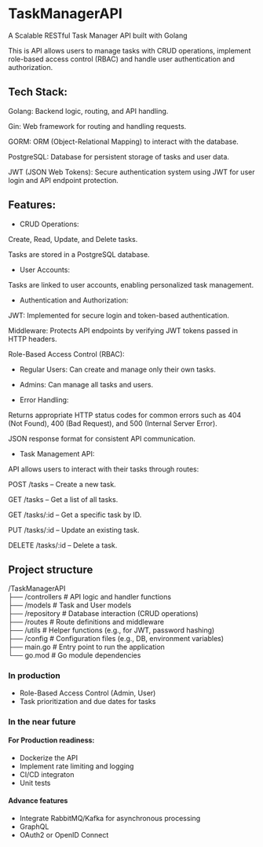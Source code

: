 # TaskManagerAPI

A Scalable RESTful Task Manager API built with Golang

This is API allows users to manage tasks with CRUD operations, implement role-based access control (RBAC) and handle user authentication and authorization.

## Tech Stack:

Golang: Backend logic, routing, and API handling.

Gin: Web framework for routing and handling requests.

GORM: ORM (Object-Relational Mapping) to interact with the database.

PostgreSQL: Database for persistent storage of tasks and user data.

JWT (JSON Web Tokens): Secure authentication system using JWT for user login and API endpoint protection.

## Features:

-   CRUD Operations:

Create, Read, Update, and Delete tasks.

Tasks are stored in a PostgreSQL database.

-   User Accounts:

Tasks are linked to user accounts, enabling personalized task management.

-   Authentication and Authorization:

JWT: Implemented for secure login and token-based authentication.

Middleware: Protects API endpoints by verifying JWT tokens passed in HTTP headers.

Role-Based Access Control (RBAC):

-   Regular Users: Can create and manage only their own tasks.

-   Admins: Can manage all tasks and users.

-   Error Handling:

Returns appropriate HTTP status codes for common errors such as 404 (Not Found), 400 (Bad Request), and 500 (Internal Server Error).

JSON response format for consistent API communication.

-   Task Management API:

API allows users to interact with their tasks through routes:

POST /tasks – Create a new task.

GET /tasks – Get a list of all tasks.

GET /tasks/:id – Get a specific task by ID.

PUT /tasks/:id – Update an existing task.

DELETE /tasks/:id – Delete a task.

## Project structure

/TaskManagerAPI  
├── /controllers # API logic and handler functions  
├── /models # Task and User models  
├── /repository # Database interaction (CRUD operations)  
├── /routes # Route definitions and middleware  
├── /utils # Helper functions (e.g., for JWT, password hashing)  
├── /config # Configuration files (e.g., DB, environment variables)  
├── main.go # Entry point to run the application  
└── go.mod # Go module dependencies

### In production

-   Role-Based Access Control (Admin, User)
-   Task prioritization and due dates for tasks

### In the near future

#### For Production readiness:

-   Dockerize the API
-   Implement rate limiting and logging
-   CI/CD integraton
-   Unit tests

#### Advance features

-   Integrate RabbitMQ/Kafka for asynchronous processing
-   GraphQL
-   OAuth2 or OpenID Connect
